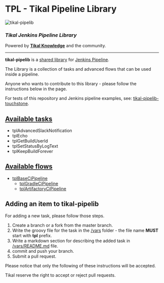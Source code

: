 # TPL - Tikal Pipeline Library
![tikal-pipelib](src/resources/images/TPL-small.png)

### ***Tikal Jenkins Pipeline Library***

Powered by **[Tikal Knowledge](http://www.tikalk.com)** and the community.
<hr/>

**tikal-pipelib** is a [shared library](https://jenkins.io/doc/book/pipeline/shared-libraries/) for [Jenkins Pipeline](https://jenkins.io/doc/book/pipeline/).

The Library is a collection of tasks and advanced flows that can be used inside a pipeline.

Anyone who wants to contribute to this library - please follow the instructions below in the page.

For tests of this repository and Jenkins pipeline examples, see: [tikal-pipelib-touchstone](https://github.com/tikalk/tikal-pipelib-touchstone).

## [Available tasks](vars/README.md)

* tplAdvancedSlackNotification
* tplEcho
* tplGetBuildUserId
* tplSetStatusByLogText
* tplKeepBuildForever

## [Available flows](src/tpl/ci)

* [tplBaseCiPipeline](src/tpl/ci/tplBaseCiPipeline.groovy)
  * [tplGradleCiPipeline](src/tpl/ci/gradle/tplGradleCiPipeline.groovy)
  * [tplArtifactoryCiPipeline](src/tpl/ci/maven/tplArtifactoryCiPipeline.groovy)

## Adding an item to tikal-pipelib

For adding a new task, please follow those steps.

1. Create a branch or a fork from the master branch.
2. Write the groovy file for the task in the [/vars](/vars) folder - the file name **MUST** start with **tpl** prefix.
4. Write a markdown section for describing the added task in [/vars/README.md](/vars/README.md) file.
5. commit and push your branch.
6. Submit a pull request.

Please notice that only the following of these instructions will be accepted.

Tikal reserve the right to accept or reject pull requests.
